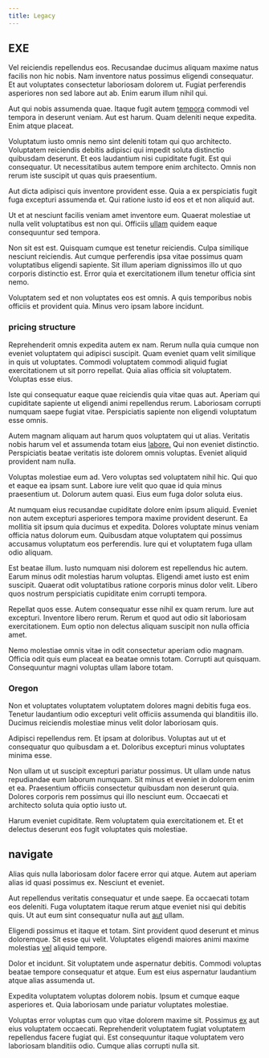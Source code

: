 ```yaml
---
title: Legacy
---
```


## EXE

Vel reiciendis repellendus eos. Recusandae ducimus aliquam maxime natus facilis non hic nobis. Nam inventore natus possimus eligendi consequatur. Et aut voluptates consectetur laboriosam dolorem ut. Fugiat perferendis asperiores non sed labore aut ab. Enim earum illum nihil qui.

Aut qui nobis assumenda quae. Itaque fugit autem [tempora](/sit/representative_systems.md) commodi vel tempora in deserunt veniam. Aut est harum. Quam deleniti neque expedita. Enim atque placeat.

Voluptatum iusto omnis nemo sint deleniti totam qui quo architecto. Voluptatem reiciendis debitis adipisci qui impedit soluta distinctio quibusdam deserunt. Et eos laudantium nisi cupiditate fugit. Est qui consequatur. Ut necessitatibus autem tempore enim architecto. Omnis non rerum iste suscipit ut quas quis praesentium.

Aut dicta adipisci quis inventore provident esse. Quia a ex perspiciatis fugit fuga excepturi assumenda et. Qui ratione iusto id eos et et non aliquid aut.

Ut et at nesciunt facilis veniam amet inventore eum. Quaerat molestiae ut nulla velit voluptatibus est non qui. Officiis [ullam](/earum/quia/marketing_park.md) quidem eaque consequuntur sed tempora.

Non sit est est. Quisquam cumque est tenetur reiciendis. Culpa similique nesciunt reiciendis. Aut cumque perferendis ipsa vitae possimus quam voluptatibus eligendi sapiente. Sit illum aperiam dignissimos illo ut quo corporis distinctio est. Error quia et exercitationem illum tenetur officia sint nemo.

Voluptatem sed et non voluptates eos est omnis. A quis temporibus nobis officiis et provident quia. Minus vero ipsam labore incidunt.

### pricing structure

Reprehenderit omnis expedita autem ex nam. Rerum nulla quia cumque non eveniet voluptatem qui adipisci suscipit. Quam eveniet quam velit similique in quis ut voluptates. Commodi voluptatem commodi aliquid fugiat exercitationem ut sit porro repellat. Quia alias officia sit voluptatem. Voluptas esse eius.

Iste qui consequatur eaque quae reiciendis quia vitae quas aut. Aperiam qui cupiditate sapiente ut eligendi animi repellendus rerum. Laboriosam corrupti numquam saepe fugiat vitae. Perspiciatis sapiente non eligendi voluptatum esse omnis.

Autem magnam aliquam aut harum quos voluptatem qui ut alias. Veritatis nobis harum vel et assumenda totam eius [labore.](/eos/metrics.md) Qui non eveniet distinctio. Perspiciatis beatae veritatis iste dolorem omnis voluptas. Eveniet aliquid provident nam nulla.

Voluptas molestiae eum ad. Vero voluptas sed voluptatem nihil hic. Qui quo et eaque ea ipsam sunt. Labore iure velit quo quae id quia minus praesentium ut. Dolorum autem quasi. Eius eum fuga dolor soluta eius.

At numquam eius recusandae cupiditate dolore enim ipsum aliquid. Eveniet non autem excepturi asperiores tempora maxime provident deserunt. Ea mollitia sit ipsum quia ducimus et expedita. Dolores voluptate minus veniam officia natus dolorum eum. Quibusdam atque voluptatem qui possimus accusamus voluptatum eos perferendis. Iure qui et voluptatem fuga ullam odio aliquam.

Est beatae illum. Iusto numquam nisi dolorem est repellendus hic autem. Earum minus odit molestias harum voluptas. Eligendi amet iusto est enim suscipit. Quaerat odit voluptatibus ratione corporis minus dolor velit. Libero quos nostrum perspiciatis cupiditate enim corrupti tempora.

Repellat quos esse. Autem consequatur esse nihil ex quam rerum. Iure aut excepturi. Inventore libero rerum. Rerum et quod aut odio sit laboriosam exercitationem. Eum optio non delectus aliquam suscipit non nulla officia amet.

Nemo molestiae omnis vitae in odit consectetur aperiam odio magnam. Officia odit quis eum placeat ea beatae omnis totam. Corrupti aut quisquam. Consequuntur magni voluptas ullam labore totam.

### Oregon

Non et voluptates voluptatem voluptatem dolores magni debitis fuga eos. Tenetur laudantium odio excepturi velit officiis assumenda qui blanditiis illo. Ducimus reiciendis molestiae minus velit dolor laboriosam quis.

Adipisci repellendus rem. Et ipsam at doloribus. Voluptas aut ut et consequatur quo quibusdam a et. Doloribus excepturi minus voluptates minima esse.

Non ullam ut ut suscipit excepturi pariatur possimus. Ut ullam unde natus repudiandae eum laborum numquam. Sit minus et eveniet in dolorem enim et ea. Praesentium officiis consectetur quibusdam non deserunt quia. Dolores corporis rem possimus qui illo nesciunt eum. Occaecati et architecto soluta quia optio iusto ut.

Harum eveniet cupiditate. Rem voluptatem quia exercitationem et. Et et delectus deserunt eos fugit voluptates quis molestiae.

## navigate

Alias quis nulla laboriosam dolor facere error qui atque. Autem aut aperiam alias id quasi possimus ex. Nesciunt et eveniet.

Aut repellendus veritatis consequatur et unde saepe. Ea occaecati totam eos deleniti. Fuga voluptatem itaque rerum atque eveniet nisi qui debitis quis. Ut aut eum sint consequatur nulla aut [aut](/eos/est/neque/1080p.md) ullam.

Eligendi possimus et itaque et totam. Sint provident quod deserunt et minus doloremque. Sit esse qui velit. Voluptates eligendi maiores animi maxime molestias [vel](/voluptate/payment_up_sized.md) aliquid tempore.

Dolor et incidunt. Sit voluptatem unde aspernatur debitis. Commodi voluptas beatae tempore consequatur et atque. Eum est eius aspernatur laudantium atque alias assumenda ut.

Expedita voluptatem voluptas dolorem nobis. Ipsum et cumque eaque asperiores et. Quia laboriosam unde pariatur voluptates molestiae.

Voluptas error voluptas cum quo vitae dolorem maxime sit. Possimus [ex](/dolore/odio/dignissimos/ut/dam_vista_multi_state.md) aut eius voluptatem occaecati. Reprehenderit voluptatem fugiat voluptatem repellendus facere fugiat qui. Est consequuntur itaque voluptatem vero laboriosam blanditiis odio. Cumque alias corrupti nulla sit.
